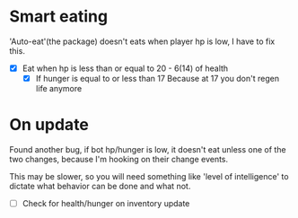 # Smart eating

'Auto-eat'(the package) doesn't eats when player hp is low, I have to fix this.

- [x] Eat when hp is less than or equal to 20 - 6(14) of health
    - [x] If hunger is equal to or less than 17
    Because at 17 you don't regen life anymore

# On update

Found another bug, if bot hp/hunger is low, it doesn't eat unless one of the two changes, because I'm hooking on their change events.

This may be slower, so you will need something like 'level of intelligence' to dictate what behavior can be done and what not.

- [ ] Check for health/hunger on inventory update
